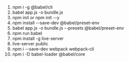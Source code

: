 1. npm i -g @babel/cli
2. babel app.js -o bundle.js
3. npm init or npm init --y
4. npm install --save-dev @babel/preset-env
5. babel app.js -o bundle.js --presets @babel/preset-env
6. npm run babel
8. npm install -g live-server
7. live-server public
8. npm i --save-dev webpack webpack-cli
9. npm i -D babel-loader @babel/core